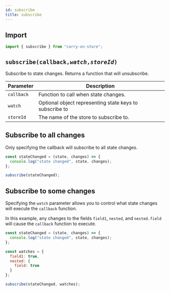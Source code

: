 ```yaml
---
id: subscribe
title: subscribe
---
```


## Import

```JavaScript
import { subscribe } from "carry-on-store";
```

## `subscribe(callback,`_`watch`_`,`_`storeId`_`)`

Subscribe to state changes. Returns a function that will unsubscribe.

| Parameter  | Description                                             |
| ---------- | ------------------------------------------------------- |
| `callback` | Function to call when state changes.                    |
| `watch`    | Optional object representing state keys to subscribe to |
| `storeId`  | The name of the store to subscribe to.                  |

## Subscribe to all changes

Only specifying the callback will subscribe to all state changes.

```JavaScript
const stateChanged = (state, changes) => {
  console.log("state changed", state, changes);
};

subscribe(stateChanged);
```

## Subscribe to some changes

Specifying the `watch` parameter allows you to control what state changes will
execute the `callback` function.

In this example, any changes to the fields `field1`, `nested`, and
`nested.field` will cause the `callback` function to execute.

```JavaScript
const stateChanged = (state, changes) => {
  console.log("state changed", state, changes);
};

const watches = {
  field1: true,
  nested: {
    field: true
  }
};

subscribe(stateChanged, watches);
```
